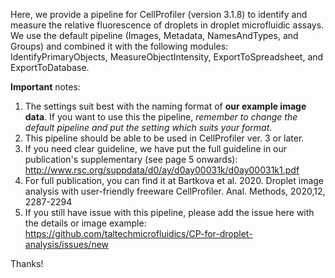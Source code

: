 Here, we provide a pipeline for CellProfiler (version 3.1.8) to identify and measure the relative fluorescence of droplets in droplet microfluidic assays. We use the default pipeline (Images, Metadata, NamesAndTypes, and Groups) and combined it with the following modules: IdentifyPrimaryObjects, MeasureObjectIntensity, ExportToSpreadsheet, and ExportToDatabase.

**Important** notes:
1. The settings suit best with the naming format of **our example image data**. If you want to use this the pipeline, _remember to change the default pipeline and put the setting which suits your format_.
2. This pipeline should be able to be used in CellProfiler ver. 3 or later.
3. If you need clear guideline, we have put the full guideline in our publication's supplementary (see page 5 onwards): http://www.rsc.org/suppdata/d0/ay/d0ay00031k/d0ay00031k1.pdf
4. For full publication, you can find it at Bartkova et al. 2020. Droplet image analysis with user-friendly freeware CellProfiler. Anal. Methods, 2020,12, 2287-2294
5. If you still have issue with this pipeline, please add the issue here with the details or image example: https://github.com/taltechmicrofluidics/CP-for-droplet-analysis/issues/new

Thanks!
